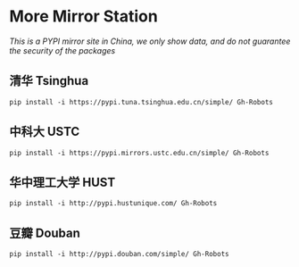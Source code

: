 # More Mirror Station
*This is a PYPI mirror site in China, we only show data, and do not guarantee the security of the packages*

## 清华 Tsinghua
```
pip install -i https://pypi.tuna.tsinghua.edu.cn/simple/ Gh-Robots
```

## 中科大 USTC
```
pip install -i https://pypi.mirrors.ustc.edu.cn/simple/ Gh-Robots
```

## 华中理工大学 HUST
```
pip install -i http://pypi.hustunique.com/ Gh-Robots
```

## 豆瓣 Douban
```
pip install -i http://pypi.douban.com/simple/ Gh-Robots
```
